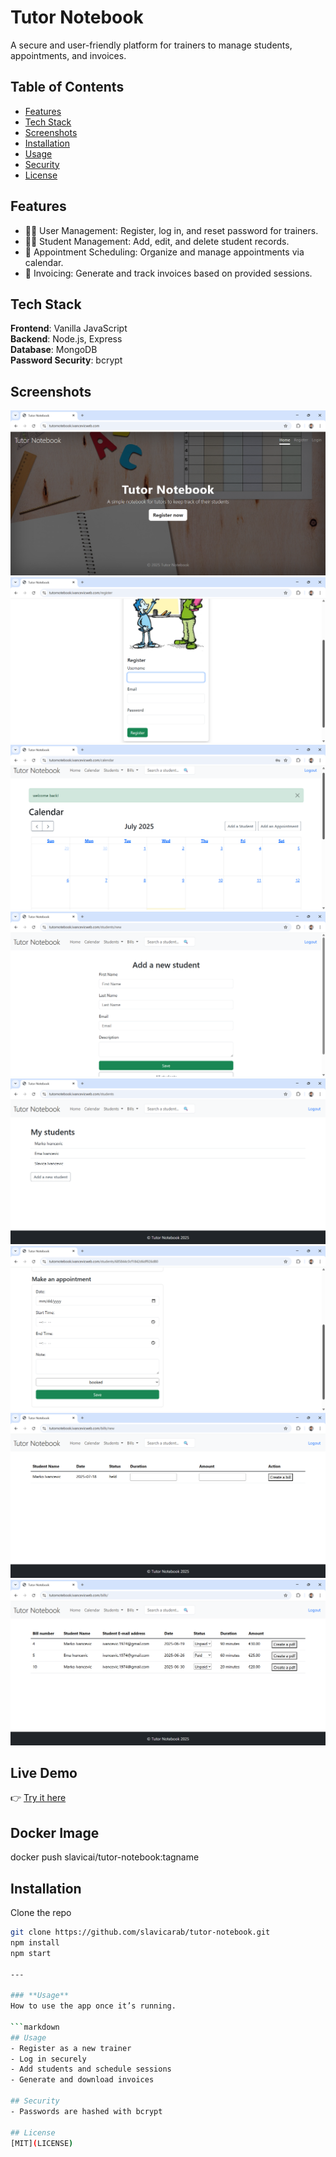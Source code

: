 # Tutor Notebook
A secure and user-friendly platform for trainers to manage students, appointments, and invoices.

## Table of Contents
- [Features](#features)
- [Tech Stack](#tech-stack)
- [Screenshots](#screenshots)
- [Installation](#installation)
- [Usage](#usage)
- [Security](#security)
- [License](#license)

## Features
- 🧑‍🏫 User Management: Register, log in, and reset password for trainers.
- 👨‍🎓 Student Management: Add, edit, and delete student records.
- 📅 Appointment Scheduling: Organize and manage appointments via calendar.
- 📄 Invoicing: Generate and track invoices based on provided sessions.

## Tech Stack
**Frontend**: Vanilla JavaScript  
**Backend**: Node.js, Express  
**Database**: MongoDB   
**Password Security**: bcrypt  

## Screenshots
![Homepage](documents/homepage.png)
![Rregister Page](documents/registerpage.png)
![Calendar](documents/calendar.png)
![Add a new student](documents/add_a_new_student.png)
![All students](documents/all_students.png)
![Add a new appointment](documents/add_a_new_appointment.png)
![Make a bill](documents/make_a_bill.png)
![All bills](documents/all_bills.png)

## Live Demo
👉 [Try it here](https://tutornotebook.ivancevicweb.com)

## Docker Image

 docker push slavicai/tutor-notebook:tagname

## Installation

Clone the repo  
```bash
git clone https://github.com/slavicarab/tutor-notebook.git
npm install
npm start

---

### **Usage**
How to use the app once it’s running.

```markdown
## Usage
- Register as a new trainer
- Log in securely
- Add students and schedule sessions
- Generate and download invoices

## Security
- Passwords are hashed with bcrypt

## License
[MIT](LICENSE)








